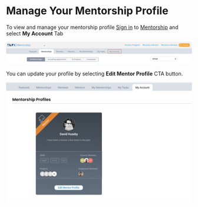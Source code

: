 # Manage Your Mentorship Profile

To view and manage your mentorship profile [Sign in](../../sso/sign-in/) to [Mentorship](https://mentorship.lfx.linuxfoundation.org) and select **My Account** Tab

![](<../../.gitbook/assets/Become a Mentee.png>)

You can update your profile by selecting **Edit Mentor Profile** CTA button.

![](<../../.gitbook/assets/Mentor Profile.png>)

